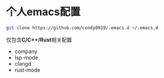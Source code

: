 个人**emacs**配置
====

```bash
git clone https://github.com/condy0919/.emacs.d ~/.emacs.d
```

仅包含**C/C++/Rust**相关配置

* company
* lsp-mode
* clangd
* rust-mode

